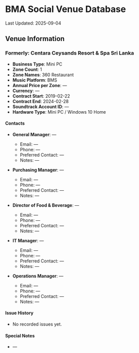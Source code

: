 # BMA Social Venue Database

Last Updated: 2025-09-04

## Venue Information

### Formerly: Centara Ceysands Resort & Spa Sri Lanka
- **Business Type**: Mini PC
- **Zone Count**: 1
- **Zone Names**: 360 Restaurant
- **Music Platform**: BMS
- **Annual Price per Zone**: —
- **Currency**: —
- **Contract Start**: 2019-02-22
- **Contract End**: 2024-02-28
- **Soundtrack Account ID**: —
- **Hardware Type**: Mini PC / Windows 10 Home

#### Contacts
- **General Manager**: —
  - Email: —
  - Phone: —
  - Preferred Contact: —
  - Notes: —

- **Purchasing Manager**: —
  - Email: —
  - Phone: —
  - Preferred Contact: —
  - Notes: —

- **Director of Food & Beverage**: —
  - Email: —
  - Phone: —
  - Preferred Contact: —
  - Notes: —

- **IT Manager**: —
  - Email: —
  - Phone: —
  - Preferred Contact: —
  - Notes: —

- **Operations Manager**: —
  - Email: —
  - Phone: —
  - Preferred Contact: —
  - Notes: —

#### Issue History
- No recorded issues yet.

#### Special Notes
- —
